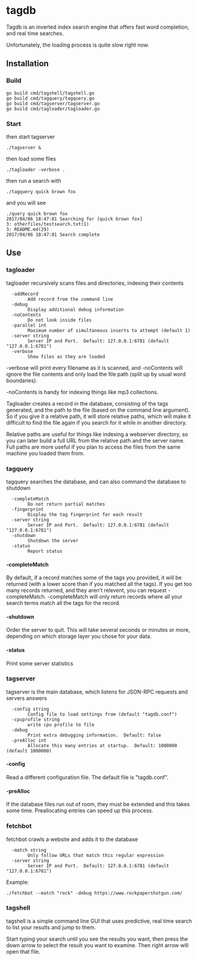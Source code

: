 # tagdb

Tagdb is an inverted index search engine that offers fast word completion, and real time searches.

Unfortunately, the loading process is quite slow right now.

## Installation

### Build

    go build cmd/tagshell/tagshell.go
    go build cmd/tagquery/tagquery.go
    go build cmd/tagserver/tagserver.go
    go build cmd/tagloader/tagloader.go

### Start

then start tagserver

    ./tagserver &

then load some files

    ./tagloader -verbose .

then run a search with

    ./tagquery quick brown fox

and you will see

    ./query quick brown fox
    2017/04/06 18:47:01 Searching for [quick brown fox]
    3: otherfiles/testsearch.txt(1)
    3: README.md(29)
    2017/04/06 18:47:01 Search complete

## Use

    
### tagloader

tagloader recursively scans files and directories, indexing their contents

      -addRecord
            Add record from the command line
      -debug
            Display additional debug information
      -noContents
            Do not look inside files
      -parallel int
            Maximum number of simultaneous inserts to attempt (default 1)
      -server string
            Server IP and Port.  Default: 127.0.0.1:6781 (default "127.0.0.1:6781")
      -verbose
            Show files as they are loaded

-verbose will print every filename as it is scanned, and -noContents will ignore the file contents and only load the file path (split up by usual word boundaries).

-noContents is handy for indexing things like mp3 collections.

Tagloader creates a record in the database, consisting of the tags generated, and the path to the file (based on the command line argument).  So if you give it a relative path, it will store relative paths, which will make it difficult to find the file again if you search for it while in another directory.

Relative paths are useful for things like indexing a webserver directory, so you can later build a full URL from the relative path and the server name.  Full paths are more useful if you plan to access the files from the same machine you loaded them from.


### tagquery

tagquery searches the database, and can also command the database to shutdown

      -completeMatch
            Do not return partial matches
      -fingerprint
            Display the tag fingerprint for each result
      -server string
            Server IP and Port.  Default: 127.0.0.1:6781 (default "127.0.0.1:6781")
      -shutdown
            Shutdown the server
      -status
            Report status

#### -completeMatch

By default, if a record matches some of the tags you provided, it will be returned (with a lower score than if you matched all the tags).  If you get too many records returned, and they aren't relevent, you can request -completeMatch.  -completeMatch will only return records where all your search terms match all the tags for the record.

#### -shutdown

Order the server to quit.  This will take several seconds or minutes or more, depending on which storage layer you chose for your data.

#### -status

Print some server statistics


### tagserver

tagserver is the main database, which listens for JSON-RPC requests and servers answers

      -config string
            Config file to load settings from (default "tagdb.conf")
      -cpuprofile string
            write cpu profile to file
      -debug
            Print extra debugging information.  Default: false
      -preAlloc int
            Allocate this many entries at startup.  Default: 1000000 (default 1000000)

#### -config

Read a different configuration file.  The default file is "tagdb.conf".

#### -preAlloc

If the database files run out of room, they must be extended and this takes some time.  Preallocating entries can speed up this process.

### fetchbot

fetchbot crawls a website and adds it to the database

      -match string
            Only follow URLs that match this regular expression
      -server string
            Server IP and Port.  Default: 127.0.0.1:6781 (default "127.0.0.1:6781")

Example:

    ./fetchbot --match "rock" -debug https://www.rockpapershotgun.com/

### tagshell

tagshell is a simple command line GUI that uses predictive, real time search to list your results and jump to them.

Start typing your search until you see the results you want, then press the down arrow to select the result you want to examine.  Then right arrow will open that file.
